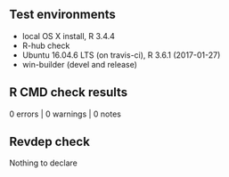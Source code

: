 ## Test environments
* local OS X install, R 3.4.4
* R-hub check
* Ubuntu 16.04.6 LTS (on travis-ci), R 3.6.1 (2017-01-27)
* win-builder (devel and release)

## R CMD check results

0 errors | 0 warnings | 0 notes

## Revdep check
Nothing to declare
